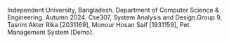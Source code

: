 Independent University, Bangladesh. Department of Computer Science & Engineering. Autumn 2024. Cse307, System Analysis and Design.Group 9, Tasrim Akter Rika [2031169], Monour Hosan Saif [1931159], Pet Management System [Demo].

